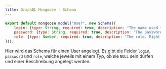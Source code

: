 ```yaml
---
title: GraphQL Mongoose - Schema
---
```


```javascript
export default mongoose.model("User", new Schema({
    login: {type: String, required: true, description: "The name used for logging in."},
    password: {type: String, required: true, description: "The password."},
    role: {type: Number, required: true, description: "The role. Might be user or admin."}
}));
```

Hier wird das Schema für einen User angelegt. Es gibt die Felder `login`, `password` und `role`, welche jeweils mit einem Typ, ob sie `NULL` sein dürfen und einer Beschreibung angelegt werden.
